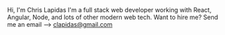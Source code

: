 Hi, I'm Chris Lapidas
I'm a full stack web developer working with React, Angular, Node, and lots of other modern web tech.
Want to hire me? Send me an email --> clapidas@gmail.com
